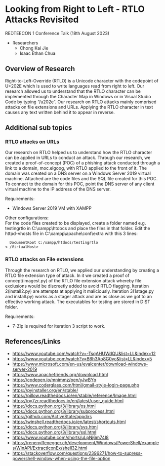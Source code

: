 # Looking from Right to Left - RTLO Attacks Revisited
REDTEECON 1 Conference Talk (18th August 2023)
- Researchers
  - Chong Kai Jie
  - Isaac Ethan Chua

## Overview of Research
Right-to-Left-Override (RTLO) is a Unicode character with the codepoint of U+202E which is used to write languages read from right to left. Our research allowed us to understand that the RTLO character can be implemented through the Character Map in Windows or in Visual Studio Code by typing “/u202e”. Our research on RTLO attacks mainly comprised attacks on file extensions and URLs. Applying the RTLO character in text causes any text written behind it to appear in reverse. 

## Additional sub topics
### RTLO attacks on URLs
Our research on RTLO helped us to understand how the RTLO character can be applied in URLs to conduct an attack. Through our research, we created a proof-of-concept (POC) of a phishing attack conducted through a link to a domain, moc.elgoog, with RTLO applied to the front of it. The domain was created on a DNS server on a Windows Server 2019 virtual machine. Attached are the code files and the SQL file created for this POC. To connect to the domain for this POC, point the DNS server of any client virtual machine to the IP address of the DNS server. 

Requirements:  
- Windows Server 2019 VM with XAMPP 

Other configurations:  
For the code files created to be displayed, create a folder named e.g. testingrtlo in C:\xampp\htdocs and place the files in that folder. 
Edit the httpd-vhosts file in C:\xampp\apache\conf\extra with this 3 lines: 
``` <VirtualHost *:80>  
  DocumentRoot C:/xampp/htdocs/testingrtlo  
< /VirtualHost>
```

### RTLO attacks on File extensions 
Through the research on RTLO, we applied our understanding by creating a RTLO file extension type of attack. In it we created a proof of concept(imagest.py) of the RTLO file extension attack whereby file exclusions would be discreetly added to avoid RTLO flagging. Iteration 2(install2.py) are attempts at applying it maliciously. Iteration 3(1stage.py and install.py) works as a stager attack and are as close as we got to an effective working attack. The executables for testing are stored in DIST folder.

Requirements:  
- 7-Zip is required for iteration 3 script to work.

## References/Links
- https://www.youtube.com/watch?v=-TsqAHUWdQU&list=LL&index=12  
- https://www.youtube.com/watch?v=B6h3Ao8G0yc&list=LL&index=5  
- https://www.microsoft.com/en-us/evalcenter/download-windows-server-2019  
- https://www.apachefriends.org/download.html  
- https://codepen.io/mnimmz/pen/yJwBYp  
- https://www.coderglass.com/html/gmail-style-login-page.php  
- https://pyinstaller.org/en/stable/  
- https://pillow.readthedocs.io/en/stable/reference/Image.html  
- https://py7zr.readthedocs.io/en/latest/user_guide.html  
- https://docs.python.org/3/library/os.html  
- https://docs.python.org/3/library/subprocess.html  
- https://github.com/ActiveState/appdirs  
- https://winshell.readthedocs.io/en/latest/shortcuts.html  
- https://docs.python.org/3/library/sys.html  
- https://docs.python.org/3/library/ssl.html  
- https://www.youtube.com/shorts/uLpNj6m74I8  
- https://renenyffenegger.ch/development/Windows/PowerShell/examples/WinAPI/ExtractIconEx/shell32.html
- https://stackoverflow.com/questions/2396271/how-to-supress-powershell-window-when-using-the-file-option
